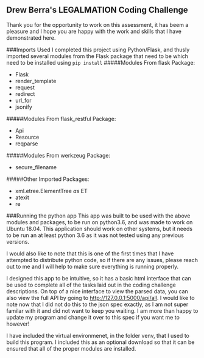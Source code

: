 ## Drew Berra's LEGALMATION Coding Challenge
Thank you for the opportunity to work on this assessment, it has beem a pleasure 
and I hope you are happy with the work and skills that I have demonstrated here.

###Imports Used
I completed this project using Python/Flask, and thusly imported several modules 
from the Flask package that need to be which need to be installed using `pip install`
#####Modules From flask Package:
* Flask
* render_template
* request
* redirect
* url_for
* jsonify

#####Modules From flask_restful Package:
* Api
* Resource
* reqparse

#####Modules From werkzeug Package:
* secure_filename

#####Other Imported Packages:
* xml.etree.ElementTree _as_ ET
* atexit
* re

###Running the python app
This app was built to be used with the above modules and packages, to be run on python3.6, and was made to
work on Ubuntu 18.04. This application should work on other systems, but it needs to be run an at least
python 3.6 as it was not tested using any previous versions.

I would also like to note that this is one of the first times that I have attempted to distribute python code,
so if there are any issues, please reach out to me and I will help to make sure everything is running properly.

I designed this app to be intuitive, so it has a basic html interface that can be used to complete all of the
tasks laid out in the coding challenge descriptions. On top of a nice interface to view the parsed data, you can also 
view the full API by going to http://127.0.0.1:5000/api/all. I would like to note now that I did not do this to the 
json spec exactly, as I am not super familar with it and did not want to keep you waiting. I am more than happy to update my program
and change it over to this spec if you want me to however!

I have included the virtual environmenet, in the folder venv, that I used to build this program. I included this as an optional download
so that it can be ensured that all of the proper modules are installed.